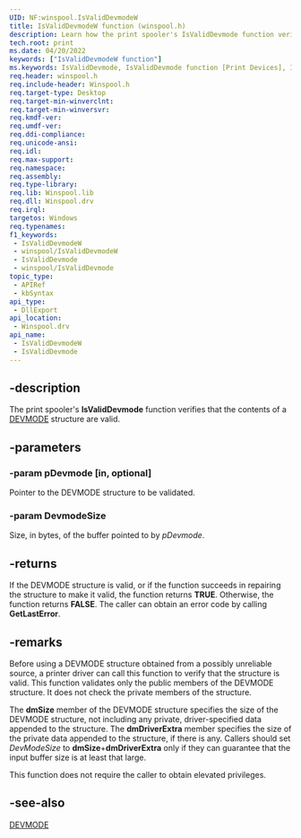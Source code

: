 ```yaml
---
UID: NF:winspool.IsValidDevmodeW
title: IsValidDevmodeW function (winspool.h)
description: Learn how the print spooler's IsValidDevmode function verifies that the contents of a DEVMODE structure are valid.
tech.root: print
ms.date: 04/20/2022
keywords: ["IsValidDevmodeW function"]
ms.keywords: IsValidDevmode, IsValidDevmode function [Print Devices], IsValidDevmodeA, IsValidDevmodeW, print.isvaliddevmode, spoolfnc_ea9b6cc1-6f0b-42a7-835b-df561588691a.xml, winspool/IsValidDevmode
req.header: winspool.h
req.include-header: Winspool.h
req.target-type: Desktop
req.target-min-winverclnt:
req.target-min-winversvr: 
req.kmdf-ver: 
req.umdf-ver: 
req.ddi-compliance: 
req.unicode-ansi: 
req.idl: 
req.max-support: 
req.namespace: 
req.assembly: 
req.type-library: 
req.lib: Winspool.lib
req.dll: Winspool.drv
req.irql: 
targetos: Windows
req.typenames: 
f1_keywords:
 - IsValidDevmodeW
 - winspool/IsValidDevmodeW
 - IsValidDevmode
 - winspool/IsValidDevmode
topic_type:
 - APIRef
 - kbSyntax
api_type:
 - DllExport
api_location:
 - Winspool.drv
api_name:
 - IsValidDevmodeW
 - IsValidDevmode
---
```


## -description

The print spooler's **IsValidDevmode** function verifies that the contents of a [DEVMODE](/windows/win32/api/wingdi/ns-wingdi-devmodew) structure are valid.

## -parameters

### -param pDevmode [in, optional]

Pointer to the DEVMODE structure to be validated.

### -param DevmodeSize

Size, in bytes, of the buffer pointed to by *pDevmode*.

## -returns

If the DEVMODE structure is valid, or if the function succeeds in repairing the structure to make it valid, the function returns **TRUE**. Otherwise, the function returns **FALSE**. The caller can obtain an error code by calling **GetLastError**.

## -remarks

Before using a DEVMODE structure obtained from a possibly unreliable source, a printer driver can call this function to verify that the structure is valid. This function validates only the public members of the DEVMODE structure. It does not check the private members of the structure.

The **dmSize** member of the DEVMODE structure specifies the size of the DEVMODE structure, not including any private, driver-specified data appended to the structure. The **dmDriverExtra** member specifies the size of the private data appended to the structure, if there is any. Callers should set *DevModeSize* to **dmSize**+**dmDriverExtra** only if they can guarantee that the input buffer size is at least that large.

This function does not require the caller to obtain elevated privileges.

## -see-also

[DEVMODE](/windows/win32/api/wingdi/ns-wingdi-devmodew)

